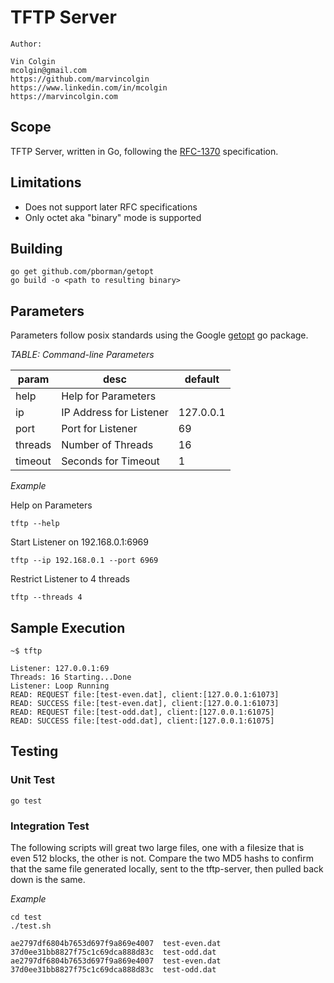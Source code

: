 # TFTP Server

```
Author:

Vin Colgin
mcolgin@gmail.com
https://github.com/marvincolgin
https://www.linkedin.com/in/mcolgin
https://marvincolgin.com
```


## Scope

TFTP Server, written in Go, following the [RFC-1370](https://tools.ietf.org/html/rfc1350) specification.

## Limitations

* Does not support later RFC specifications
* Only octet aka "binary" mode is supported

## Building

```
go get github.com/pborman/getopt
go build -o <path to resulting binary>
```

## Parameters

Parameters follow posix standards using the Google [getopt](https://godoc.org/github.com/pborman/getopt) go package.

*TABLE: Command-line Parameters*

| param | desc | default |
| ----- | ---- | ------- |
| help  | Help for Parameters | |
| ip    | IP Address for Listener | 127.0.0.1 |
| port  | Port for Listener | 69 |
| threads | Number of Threads | 16 |
| timeout | Seconds for Timeout | 1 |

*Example*

Help on Parameters
```
tftp --help
```

Start Listener on 192.168.0.1:6969
```
tftp --ip 192.168.0.1 --port 6969
```

Restrict Listener to 4 threads
```
tftp --threads 4
```

## Sample Execution
```
~$ tftp

Listener: 127.0.0.1:69
Threads: 16 Starting...Done
Listener: Loop Running
READ: REQUEST file:[test-even.dat], client:[127.0.0.1:61073]
READ: SUCCESS file:[test-even.dat], client:[127.0.0.1:61073]
READ: REQUEST file:[test-odd.dat], client:[127.0.0.1:61075]
READ: SUCCESS file:[test-odd.dat], client:[127.0.0.1:61075]
```

## Testing

### Unit Test
```
go test
```

### Integration Test

The following scripts will great two large files, one with a filesize that is even 512 blocks, the other is not. Compare the two MD5 hashs to confirm that the same file generated locally, sent to the tftp-server, then pulled back down is the same.

*Example*
```
cd test
./test.sh

ae2797df6804b7653d697f9a869e4007  test-even.dat
37d0ee31bb8827f75c1c69dca888d83c  test-odd.dat
ae2797df6804b7653d697f9a869e4007  test-even.dat
37d0ee31bb8827f75c1c69dca888d83c  test-odd.dat
```